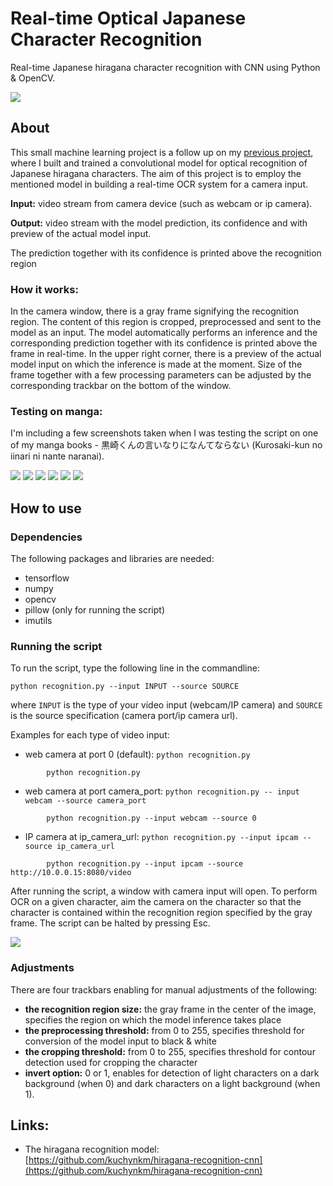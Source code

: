 # Real-time Optical Japanese Character Recognition

Real-time Japanese hiragana character recognition with CNN using Python & OpenCV.

<img src="figures/preview.gif" >




## About

This small machine learning project is a follow up on my [previous project](https://github.com/kuchynkm/hiragana-recognition-cnn), 
where I built and trained a convolutional model for optical recognition of Japanese hiragana characters. 
The aim of this project is to employ the mentioned model in building a real-time OCR system for a camera input.

**Input:** video stream from camera device (such as webcam or ip camera).


**Output:** video stream with the model prediction, its confidence and with preview of the actual model input. 

The prediction together with its confidence is printed above the recognition region

### How it works:

In the camera window, there is a gray frame signifying the recognition region. 
The content of this region is cropped, preprocessed and sent to the model as an input. 
The model automatically performs an inference and the corresponding prediction together with its confidence is printed above the frame in real-time. 
In the upper right corner, there is a preview of the actual model input on which the inference is made at the moment. 
Size of the frame together with a few processing parameters can be adjusted by the corresponding trackbar on the bottom of the window.

### Testing on manga: 
I'm including a few screenshots taken when I was testing the script on one of my manga books - 黒崎くんの言いなりになんてならない (Kurosaki-kun no iinari ni nante naranai). 

<img src="figures/2.png" caption >
<img src="figures/3.png" caption >
<img src="figures/4.png" caption >
<img src="figures/5.png" caption >
<img src="figures/6.png" caption >
<img src="figures/1.png" caption >


## How to use

### Dependencies
The following packages and libraries are needed:
* tensorflow 
* numpy
* opencv
* pillow (only for running the script)
* imutils


### Running the script
To run the script, type the following line in the commandline: 

```
python recognition.py --input INPUT --source SOURCE
```

 where `INPUT` is the type of your video input (webcam/IP camera) and `SOURCE` is the source specification (camera port/ip camera url). 

Examples for each type of video input:
* web camera at port 0 (default): `python recognition.py`  
```
    	python recognition.py
```
* web camera at port camera_port: `python recognition.py -- input webcam --source camera_port`  
```
    	python recognition.py --input webcam --source 0
```
* IP camera at ip_camera_url: `python recognition.py --input ipcam --source ip_camera_url` 
```
    	python recognition.py --input ipcam --source http://10.0.0.15:8080/video
```

After running the script, a window with camera input will open. 
To perform OCR on a given character, aim the camera on the character so that the 
character is contained within the recognition region specified by the gray frame. 
The script can be halted by pressing Esc.

<img src="figures/full_img.png" >


### Adjustments

There are four trackbars enabling for manual adjustments of the following:
* **the recognition region size:** the gray frame in the center of the image, specifies the region on which the model inference takes place
* **the preprocessing threshold:** from 0 to 255, specifies threshold for conversion of the model input to black & white  
* **the cropping threshold:** from 0 to 255, specifies threshold for contour detection used for cropping the character 
* **invert option:** 0 or 1, enables for detection of light characters on a dark background (when 0) and dark characters on a light background (when 1).


## Links:
* The hiragana recognition model: [https://github.com/kuchynkm/hiragana-recognition-cnn](https://github.com/kuchynkm/hiragana-recognition-cnn)
